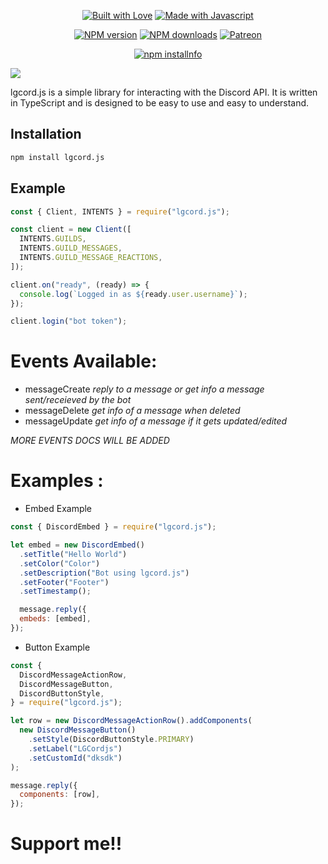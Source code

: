 <div align="center">
  <p> 
    <a href="https://discord.gg/cYJD2Rkb2n" title="Join our Discord Server"><img alt="Built with Love" src="https://forthebadge.com/images/badges/built-with-love.svg"></a>
    <a href="https://discord.gg/cYJD2Rkb2n" title="Join our Discord Server"><img alt="Made with Javascript" src="https://forthebadge.com/images/badges/made-with-javascript.svg"></a>
  </p>
  <p>
    <a href="https://www.npmjs.com/package/lgcord.js"><img src="https://img.shields.io/npm/v/lgcord.js.svg?maxAge=3600" alt="NPM version" /></a>
    <a href="https://www.npmjs.com/package/lgcord.js"><img src="https://img.shields.io/npm/dt/lgcord.js.svg?maxAge=3600" alt="NPM downloads" /></a>
    <a href="https://www.patreon.com/dhananjayme"><img src="https://img.shields.io/badge/donate-patreon-F96854.svg" alt="Patreon" /></a>
  </p>
  <p>
    <a href="https://nodei.co/npm/lgcord.js/"><img src="https://nodei.co/npm/lgcord.js.png?downloads=true&stars=true" alt="npm installnfo" /></a>
  </p>
</div>


<img src="https://cdn.discordapp.com/attachments/929275625934581820/1028576044162228264/unknown.png" size="30%">

lgcord.js is a simple library for interacting with the Discord API. It is written in TypeScript and is designed to be easy to use and easy to understand.

## Installation

```bash
npm install lgcord.js
```

## Example

```js
const { Client, INTENTS } = require("lgcord.js");

const client = new Client([
  INTENTS.GUILDS,
  INTENTS.GUILD_MESSAGES,
  INTENTS.GUILD_MESSAGE_REACTIONS,
]);

client.on("ready", (ready) => {
  console.log(`Logged in as ${ready.user.username}`);
});

client.login("bot token");
```

# Events Available:

- messageCreate _reply to a message or get info a message sent/receieved by the bot_
- messageDelete _get info of a message when deleted_
- messageUpdate _get info of a message if it gets updated/edited_

_MORE EVENTS DOCS WILL BE ADDED_

# Examples :

- Embed Example

```js
const { DiscordEmbed } = require("lgcord.js");

let embed = new DiscordEmbed()
  .setTitle("Hello World")
  .setColor("Color")
  .setDescription("Bot using lgcord.js")
  .setFooter("Footer")
  .setTimestamp();

  message.reply({
  embeds: [embed],
});
```

- Button Example

```js
const {
  DiscordMessageActionRow,
  DiscordMessageButton,
  DiscordButtonStyle,
} = require("lgcord.js");

let row = new DiscordMessageActionRow().addComponents(
  new DiscordMessageButton()
    .setStyle(DiscordButtonStyle.PRIMARY)
    .setLabel("LGCordjs")
    .setCustomId("dksdk")
);

message.reply({
  components: [row],
});
```

# Support me!!

